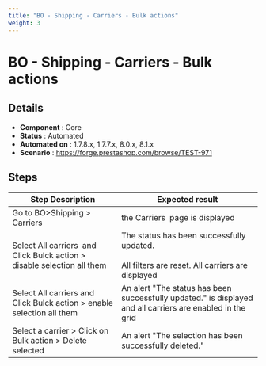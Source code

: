 ```yaml
---
title: "BO - Shipping - Carriers - Bulk actions"
weight: 3
---
```


# BO - Shipping - Carriers - Bulk actions
## Details
* **Component** : Core
* **Status** : Automated
* **Automated on** : 1.7.8.x, 1.7.7.x, 8.0.x, 8.1.x
* **Scenario** : https://forge.prestashop.com/browse/TEST-971

## Steps
| Step Description | Expected result |
| ----- | ----- |
| Go to BO>Shipping > Carriers | the Carriers  page is displayed |
| Select All carriers  and Click Bulck action > disable selection all them | The status has been successfully updated.<br><br>All filters are reset. All carriers are displayed |
| Select All carriers and Click Bulck action > enable selection all them | An alert "The status has been successfully updated." is displayed and all carriers are enabled in the grid |
| Select a carrier > Click on Bulk action > Delete selected | An alert "The selection has been successfully deleted." |
